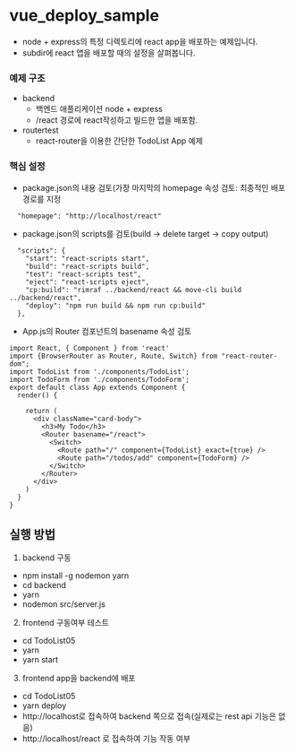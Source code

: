 # vue_deploy_sample
* node + express의 특정 디렉토리에  react app을 배포하는 예제입니다.
* subdir에 react 앱을 배포할 때의 설정을 살펴봅니다.

### 예제 구조
* backend 
  - 백엔드 애플리케이션 node + express 
  - /react 경로에 react작성하고 빌드한 앱을 배포함.
* routertest 
  - react-router을 이용한 간단한 TodoList App 예제
  
### 핵심 설정 
* package.json의 내용 검토(가장 마지막의 homepage 속성 검토: 최종적인 배포 경로를 지정
~~~
  "homepage": "http://localhost/react"
~~~

* package.json의 scripts를 검토(build -> delete target -> copy output)
~~~
  "scripts": {
    "start": "react-scripts start",
    "build": "react-scripts build",
    "test": "react-scripts test",
    "eject": "react-scripts eject",
    "cp:build": "rimraf ../backend/react && move-cli build ../backend/react",
    "deploy": "npm run build && npm run cp:build"
  },
~~~

* App.js의 Router 컴포넌트의 basename 속성 검토
~~~
import React, { Component } from 'react'
import {BrowserRouter as Router, Route, Switch} from "react-router-dom";
import TodoList from './components/TodoList';
import TodoForm from './components/TodoForm';
export default class App extends Component {
  render() {

    return (
      <div className="card-body">
        <h3>My Todo</h3>
        <Router basename="/react">
          <Switch>
            <Route path="/" component={TodoList} exact={true} />
            <Route path="/todos/add" component={TodoForm} />
          </Switch>
        </Router>
      </div>
    )
  }
}
~~~
  
## 실행 방법
1. backend 구동
- npm install -g nodemon yarn
- cd backend
- yarn
- nodemon src/server.js

2. frontend 구동여부 테스트
- cd TodoList05
- yarn
- yarn start

3. frontend app을 backend에 배포
- cd TodoList05
- yarn deploy
- http://localhost로 접속하여 backend 쪽으로 접속(실제로는 rest api 기능은 없음)
- http://localhost/react 로 접속하여 기능 작동 여부 
